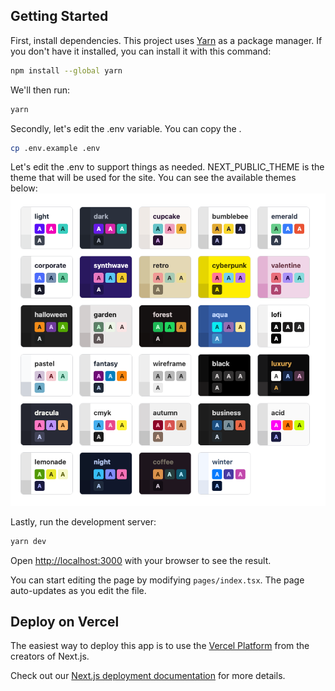 ## Getting Started

First, install dependencies. This project uses [Yarn](https://yarnpkg.com/) as a package manager. If you don't have it installed, you can install it with this command:
```bash
npm install --global yarn
```

We'll then run:
```bash
yarn
```

Secondly, let's edit the .env variable. You can copy the .
```bash
cp .env.example .env
```

Let's edit the .env to support things as needed.
NEXT_PUBLIC_THEME is the theme that will be used for the site. You can see the available themes below:
![img.png](img.png)

Lastly, run the development server:
```bash
yarn dev
```

Open [http://localhost:3000](http://localhost:3000) with your browser to see the result.

You can start editing the page by modifying `pages/index.tsx`. The page auto-updates as you edit the file.

## Deploy on Vercel

The easiest way to deploy this app is to use the [Vercel Platform](https://vercel.com/new?utm_medium=default-template&filter=next.js&utm_source=create-next-app&utm_campaign=create-next-app-readme) from the creators of Next.js.

Check out our [Next.js deployment documentation](https://nextjs.org/docs/deployment) for more details.
